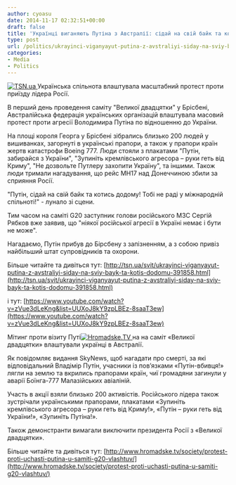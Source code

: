 ```yaml
---
author: cyoasu
date: 2014-11-17 02:32:51+00:00
draft: false
title: 'Українці виганяють Путіна з Австралії: сідай на свій байк та котись додому!'
type: post
url: /politics/ukrayinci-viganyayut-putina-z-avstraliyi-siday-na-sviy-bayk-ta-kotis-dodomu/
categories:
- Media
- Politics
---
```


[![TSN.ua](http://www.ozeukes.com/wp-content/uploads/2014/11/tsn_top_logo.gif)
](http://tsn.ua/svit/ukrayinci-viganyayut-putina-z-avstraliyi-siday-na-sviy-bayk-ta-kotis-dodomu-391858.html)
Українська спільнота влаштувала масштабний протест проти приїзду лідера Росії.

В перший день проведення саміту "Великої двадцятки" у Брісбені, Австралійська федерація українських організацій влаштувала масовий протест проти агресії Володимира Путіна по відношенню до України.

На площі короля Георга у Брісбені зібрались близько 200 людей у вишиванках, загорнуті в українські прапори, а також у прапори країн жертв катастрофи Boeing 777. Люди стояли з плакатами "Путін, забирайся з України", "Зупиніть кремлівського агресора – руки геть від Криму", "Не дозвольте Путлеру захопити Україну", та іншими. Також люди тримали нагадування, що рейс МН17 над Донеччиною збили за сприяння Росії.

"Путін, сідай на свій байк та котись додому! Тобі не раді у міжнародній спільноті!" - лунало зі сцени.

Тим часом на саміті G20 заступник голови російського МЗС Сергій Рябков вже заявив, що "ніякої російської агресії в Україні немає і бути не може".

Нагадаємо, Путін прибув до Бірсбену з запізненням, а з собою привіз найбільший штат супровідників та охорони.

Більше читайте та дивіться тут: [http://tsn.ua/svit/ukrayinci-viganyayut-putina-z-avstraliyi-siday-na-sviy-bayk-ta-kotis-dodomu-391858.html](http://tsn.ua/svit/ukrayinci-viganyayut-putina-z-avstraliyi-siday-na-sviy-bayk-ta-kotis-dodomu-391858.html)

і тут: [https://www.youtube.com/watch?v=zVue3dLeKng&list=UUXoJ8kY9zpLBEz-8saaT3ew](https://www.youtube.com/watch?v=zVue3dLeKng&list=UUXoJ8kY9zpLBEz-8saaT3ew)



Мітинг проти візиту Путі[![Hromadske.TV](http://www.ozeukes.com/wp-content/uploads/2014/11/Hromadske.TV_.jpg)
](http://www.hromadske.tv/society/protest-proti-uchasti-putina-u-samiti-g20-vlashtuv/)на на саміт «Великої двадцятки» влаштували українці в Австралії.

Як повідомляє видання SkyNews, щоб нагадати про смерті, за які відповідальний Владімір Путін, учасники із пов’язками «Путін-вбивця!» лягли на землю та вкрились прапорами країн, чиї громадяни загинули у аварії Боїнга-777 Малазійських авіаліній.

Участь в акції взяли близько 200 активістів. Російського лідера також зустрічали українськими прапорами, плакатами «Зупиніть кремлівського агресора – руки геть від Криму!», «Путін – руки геть від України!», «Зупиніть Путіна!».

Також демонстранти вимагали виключити президента Росії з «Великої двадцятки».

Більше читайте та дивіться тут: [http://www.hromadske.tv/society/protest-proti-uchasti-putina-u-samiti-g20-vlashtuv/](http://www.hromadske.tv/society/protest-proti-uchasti-putina-u-samiti-g20-vlashtuv/)
